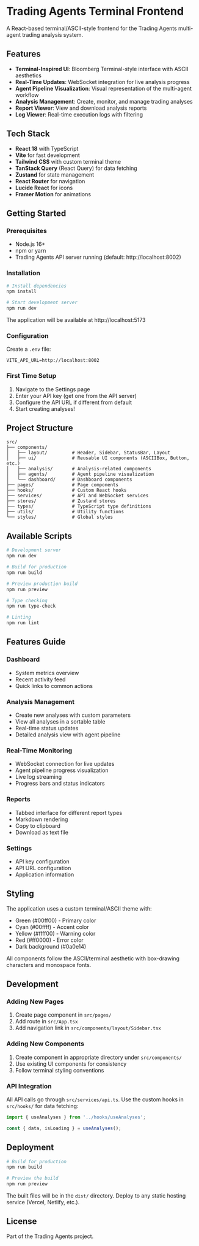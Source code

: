 # Trading Agents Terminal Frontend

A React-based terminal/ASCII-style frontend for the Trading Agents multi-agent trading analysis system.

## Features

- **Terminal-Inspired UI**: Bloomberg Terminal-style interface with ASCII aesthetics
- **Real-Time Updates**: WebSocket integration for live analysis progress
- **Agent Pipeline Visualization**: Visual representation of the multi-agent workflow
- **Analysis Management**: Create, monitor, and manage trading analyses
- **Report Viewer**: View and download analysis reports
- **Log Viewer**: Real-time execution logs with filtering

## Tech Stack

- **React 18** with TypeScript
- **Vite** for fast development
- **Tailwind CSS** with custom terminal theme
- **TanStack Query** (React Query) for data fetching
- **Zustand** for state management
- **React Router** for navigation
- **Lucide React** for icons
- **Framer Motion** for animations

## Getting Started

### Prerequisites

- Node.js 16+
- npm or yarn
- Trading Agents API server running (default: http://localhost:8002)

### Installation

```bash
# Install dependencies
npm install

# Start development server
npm run dev
```

The application will be available at http://localhost:5173

### Configuration

Create a `.env` file:

```
VITE_API_URL=http://localhost:8002
```

### First Time Setup

1. Navigate to the Settings page
2. Enter your API key (get one from the API server)
3. Configure the API URL if different from default
4. Start creating analyses!

## Project Structure

```
src/
├── components/
│   ├── layout/         # Header, Sidebar, StatusBar, Layout
│   ├── ui/             # Reusable UI components (ASCIIBox, Button, etc.)
│   ├── analysis/       # Analysis-related components
│   ├── agents/         # Agent pipeline visualization
│   └── dashboard/      # Dashboard components
├── pages/              # Page components
├── hooks/              # Custom React hooks
├── services/           # API and WebSocket services
├── stores/             # Zustand stores
├── types/              # TypeScript type definitions
├── utils/              # Utility functions
└── styles/             # Global styles
```

## Available Scripts

```bash
# Development server
npm run dev

# Build for production
npm run build

# Preview production build
npm run preview

# Type checking
npm run type-check

# Linting
npm run lint
```

## Features Guide

### Dashboard

- System metrics overview
- Recent activity feed
- Quick links to common actions

### Analysis Management

- Create new analyses with custom parameters
- View all analyses in a sortable table
- Real-time status updates
- Detailed analysis view with agent pipeline

### Real-Time Monitoring

- WebSocket connection for live updates
- Agent pipeline progress visualization
- Live log streaming
- Progress bars and status indicators

### Reports

- Tabbed interface for different report types
- Markdown rendering
- Copy to clipboard
- Download as text file

### Settings

- API key configuration
- API URL configuration
- Application information

## Styling

The application uses a custom terminal/ASCII theme with:

- Green (#00ff00) - Primary color
- Cyan (#00ffff) - Accent color
- Yellow (#ffff00) - Warning color
- Red (#ff0000) - Error color
- Dark background (#0a0e14)

All components follow the ASCII/terminal aesthetic with box-drawing characters and monospace fonts.

## Development

### Adding New Pages

1. Create page component in `src/pages/`
2. Add route in `src/App.tsx`
3. Add navigation link in `src/components/layout/Sidebar.tsx`

### Adding New Components

1. Create component in appropriate directory under `src/components/`
2. Use existing UI components for consistency
3. Follow terminal styling conventions

### API Integration

All API calls go through `src/services/api.ts`. Use the custom hooks in `src/hooks/` for data fetching:

```typescript
import { useAnalyses } from '../hooks/useAnalyses';

const { data, isLoading } = useAnalyses();
```

## Deployment

```bash
# Build for production
npm run build

# Preview the build
npm run preview
```

The built files will be in the `dist/` directory. Deploy to any static hosting service (Vercel, Netlify, etc.).

## License

Part of the Trading Agents project.

